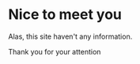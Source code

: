 <html>
<head>
</head>
<body>
<h1>Nice to meet you</h1>
<p>Alas, this site haven't any information. </p>
<p></p>Thank you for your attention</p>
</body>
</html>
